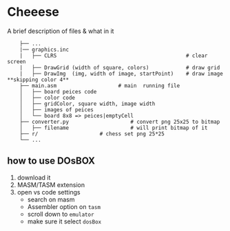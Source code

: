 
# Cheeese

A brief description of files & what in it

```
    ├── ...
    |── graphics.inc
    |   ├── CLRS                                          # clear screen
    |   ├── DrawGrid (width of square, colors)            # draw grid 
    |   ├── DrawImg  (img, width of image, startPoint)    # draw image **skipping color 4**
    ├── main.asm                    # main  running file
    │   ├── board peices code  
    │   ├── color code
    │   ├── gridColor, square width, image width
    │   ├── images of peices
    │   └── board 8x8 => peices|emptyCell
    ├── converter.py                    # convert png 25x25 to bitmap
    │   ├── filename                    # will print bitmap of it
    ├── r/                    # chess set png 25*25
    └── ...
```


## how to use DOsBOX

1. download it 
2. MASM/TASM extension
3. open vs code settings 
    - search on masm
    - Assembler option on ```tasm```
    - scroll down to ```emulator```
    - make sure it select ```dosBox```
